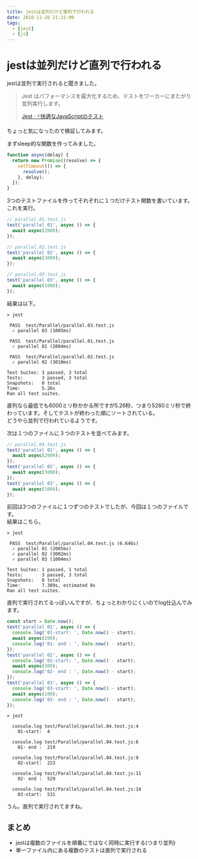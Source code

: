 ```yaml
---
title: jestは並列だけど直列で行われる
date: 2018-11-26 21:31:00
tags:
  - [jest]
  - [js]
---
```


# jestは並列だけど直列で行われる


jestは並列で実行されると聞きました。

> Jest はパフォーマンスを最大化するため、テストをワーカーにまたがり並列実行します。
> 
> <a href="https://jestjs.io/ja/">Jest · 🃏快適なJavaScriptのテスト</a>

ちょっと気になったので検証してみます。  

まずsleep的な関数を作ってみました。

```js
function async(delay) {
  return new Promise((resolve) => {
    setTimeout(() => {
      resolve();
    }, delay);
  });
}
```

3つのテストファイルを作ってそれぞれに１つだけテスト関数を書いています。  
これを実行。

```js
// parallel.01.test.js
test('parallel 01', async () => {
  await async(2000);
});

// parallel.02.test.js
test('parallel 02', async () => {
  await async(3000);
});

// parallel.03.test.js
test('parallel 03', async () => {
  await async(1000);
});
```



結果は以下。

```shell
> jest

 PASS  test/Parallel/parallel.03.test.js
  ✓ parallel 03 (1005ms)

 PASS  test/Parallel/parallel.01.test.js
  ✓ parallel 01 (2004ms)

 PASS  test/Parallel/parallel.02.test.js
  ✓ parallel 02 (3010ms)

Test Suites: 3 passed, 3 total
Tests:       3 passed, 3 total
Snapshots:   0 total
Time:        5.26s
Ran all test suites.
```

直列なら最低でも6000ミリ秒かかる所ですが5.26秒、つまり5260ミリ秒で終わっています。そしてテストが終わった順にソートされている。  
どうやら並列で行われているようです。


次は１つのファイルに３つのテストを並べてみます。  

```js
// parallel.04.test.js
test('parallel 01', async () => {
  await async(2000);
});
test('parallel 02', async () => {
  await async(3000);
});
test('parallel 03', async () => {
  await async(1000);
});
```

前回は3つのファイルに１つずつのテストでしたが、今回は１つのファイルです。  
結果はこちら。

```shell
> jest

 PASS  test/Parallel/parallel.04.test.js (6.646s)
  ✓ parallel 01 (2005ms)
  ✓ parallel 02 (3002ms)
  ✓ parallel 03 (1004ms)

Test Suites: 1 passed, 1 total
Tests:       3 passed, 3 total
Snapshots:   0 total
Time:        7.389s, estimated 8s
Ran all test suites.
```

直列で実行されてるっぽいんですが、ちょっとわかりにくいのでlog仕込んでみます。

```js
const start = Date.now();
test('parallel 01', async () => {
  console.log('01-start: ', Date.now() - start);
  await async(200);
  console.log('01- end : ', Date.now() - start);
});
test('parallel 02', async () => {
  console.log('02-start: ', Date.now() - start);
  await async(300);
  console.log('02- end : ', Date.now() - start);
});
test('parallel 03', async () => {
  console.log('03-start: ', Date.now() - start);
  await async(100);
  console.log('03- end : ', Date.now() - start);
});
```

```shell
> jest

  console.log test/Parallel/parallel.04.test.js:4
    01-start:  4

  console.log test/Parallel/parallel.04.test.js:6
    01- end :  219

  console.log test/Parallel/parallel.04.test.js:9
    02-start:  223

  console.log test/Parallel/parallel.04.test.js:11
    02- end :  529

  console.log test/Parallel/parallel.04.test.js:14
    03-start:  531

```

うん。直列で実行されてますね。

## まとめ

- jestは複数のファイルを順番にではなく同時に実行する(つまり並列)
- 単一ファイル内にある複数のテストは直列で実行される